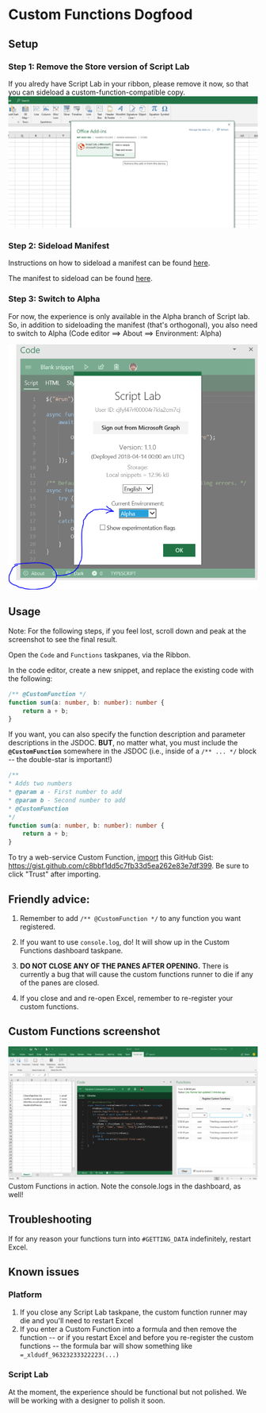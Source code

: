 # Custom Functions Dogfood

## Setup

### Step 1: Remove the Store version of Script Lab
If you alredy have Script Lab in your ribbon, please remove it now, so that you can sideload a custom-function-compatible copy.
![Remove Script Lab](./.github/images/remove-add-in.png)

### Step 2: Sideload Manifest
Instructions on how to sideload a manifest can be found [here](https://docs.microsoft.com/en-us/office/dev/add-ins/testing/create-a-network-shared-folder-catalog-for-task-pane-and-content-add-ins).

The manifest to sideload can be found [here](https://raw.githubusercontent.com/OfficeDev/script-lab/master/manifests/script-lab-prod.xml).

### Step 3: Switch to Alpha
For now, the experience is only available in the Alpha branch of Script lab.  So, in addition to sideloading the manifest (that's orthogonal), you also need to switch to Alpha (Code editor ==> About ==> Environment: Alpha)

![Switch to Alpha](./.github/images/switch-to-alpha.png)

## Usage

Note: For the following steps, if you feel lost, scroll down and peak at the screenshot to see the final result.

Open the `Code` and `Functions` taskpanes, via the Ribbon.

In the code editor, create a new snippet, and replace the existing code with the following:

```typescript
/** @CustomFunction */
function sum(a: number, b: number): number {
    return a + b;
}
```

If you want, you can also specify the function description and parameter descriptions in the JSDOC.  **BUT**, no matter what, you must include the **`@CustomFunction`** somewhere in the JSDOC (i.e., inside of a `/** ... */` block -- the double-star is important!)

```typescript
/**
* Adds two numbers
* @param a - First number to add
* @param b - Second number to add
* @CustomFunction
*/
function sum(a: number, b: number): number {
    return a + b;
}
```

To try a web-service Custom Function, [import](http://aka.ms/scriptlab/import) this GitHub Gist: <https://gist.github.com/c8bbf1dd5c7fb33d5ea262e83e7df399>. Be sure to click "Trust" after importing.


## Friendly advice:

1. Remember to add `/** @CustomFunction */` to any function you want registered.

1. If you want to use `console.log`, do!  It will show up in the Custom Functions dashboard taskpane.

1. **DO NOT CLOSE ANY OF THE PANES AFTER OPENING.**
There is currently a bug that will cause the custom functions runner to die if any of the panes are closed.

1. If you close and and re-open Excel, remember to re-register your custom functions.


## Custom Functions screenshot

![Custom Functions in action. Note the console.logs in the dashboard, as well!](./.github/images/custom-functions-dogfood.png)
Custom Functions in action. Note the console.logs in the dashboard, as well!

## Troubleshooting
If for any reason your functions turn into `#GETTING_DATA` indefinitely, restart Excel.

## Known issues

### Platform

1. If you close any Script Lab taskpane, the custom function runner may die and you'll need to restart Excel
2. If you enter a Custom Function into a formula and then remove the function -- or if you restart Excel and before you re-register the custom functions -- the formula bar will show something like `=_xldudf_96323233322223(...)`

### Script Lab
At the moment, the experience should be functional but not polished.  We will be working with a designer to polish it soon.



